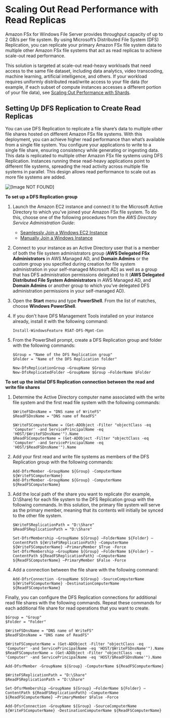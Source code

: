 # Scaling Out Read Performance with Read Replicas<a name="scale-out-read"></a>

Amazon FSx for Windows File Server provides throughput capacity of up to 2 GB/s per file system\. By using Microsoft’s Distributed File System \(DFS\) Replication, you can replicate your primary Amazon FSx file system data to multiple other Amazon FSx file systems that act as read replicas to achieve scale\-out read performance\.

This solution is targeted at scale\-out read\-heavy workloads that need access to the same file dataset, including data analytics, video transcoding, machine learning, artificial intelligence, and others\. If your workload requires uniformly distributed read/write access to your file data \(for example, if each subset of compute instances accesses a different portion of your file data\), see [Scaling Out Performance with Shards](scale-out-performance.md)\.

## Setting Up DFS Replication to Create Read Replicas<a name="fsx-scaleout-read"></a>

You can use DFS Replication to replicate a file share’s data to multiple other file shares hosted on different Amazon FSx file systems\. With this deployment, you can achieve higher read performance than what’s available from a single file system\. You configure your applications to write to a single file share, ensuring consistency while generating or ingesting data\. This data is replicated to multiple other Amazon FSx file systems using DFS Replication\. Instances running these read\-heavy applications point to different file systems, spreading the read activity across multiple file systems in parallel\. This design allows read performance to scale out as more file systems are added\.

![\[Image NOT FOUND\]](http://docs.aws.amazon.com/fsx/latest/WindowsGuide/images/FSx-scale-out-read.png)

**To set up a DFS Replication group**

1. Launch the Amazon EC2 instance and connect it to the Microsoft Active Directory to which you've joined your Amazon FSx file system\. To do this, choose one of the following procedures from the *AWS Directory Service Administration Guide*:
   + [Seamlessly Join a Windows EC2 Instance](https://docs.aws.amazon.com/directoryservice/latest/admin-guide/launching_instance.html)
   + [Manually Join a Windows Instance](https://docs.aws.amazon.com/directoryservice/latest/admin-guide/join_windows_instance.html)

1. Connect to your instance as an Active Directory user that is a member of both the file system administrators group \(**AWS Delegated FSx Administrators** in AWS Managed AD, and **Domain Admins** or the custom group you specified during creation for file system administration in your self\-managed Microsoft AD\) as well as a group that has DFS administration permissions delegated to it \(**AWS Delegated Distributed File System Administrators** in AWS Managed AD, and **Domain Admins** or another group to which you’ve delegated DFS administration permissions in your self\-managed AD\)\.

1. Open the **Start** menu and type **PowerShell**\. From the list of matches, choose **Windows PowerShell**\.

1. If you don't have DFS Management Tools installed on your instance already, install it with the following command:

   ```
   Install-WindowsFeature RSAT-DFS-Mgmt-Con
   ```

1. From the PowerShell prompt, create a DFS Replication group and folder with the following commands:

   ```
   $Group = "Name of the DFS Replication group"
   $Folder = "Name of the DFS Replication folder"
   
   New-DfsReplicationGroup –GroupName $Group
   New-DfsReplicatedFolder –GroupName $Group –FolderName $Folder
   ```

**To set up the initial DFS Replication connection between the read and write file shares**

1. Determine the Active Directory computer name associated with the write file system and the first read file system with the following commands:

   ```
   $WriteFSDnsName = "DNS name of WriteFS"
   $ReadFSDnsName = "DNS name of ReadFS"
   
   $WriteFSComputerName = (Get-ADObject -Filter "objectClass -eq 'Computer' -and ServicePrincipalName -eq 'HOST/$WriteFSDnsName'").Name
   $ReadFSComputerName = (Get-ADObject -Filter "objectClass -eq 'Computer' -and ServicePrincipalName -eq 'HOST/$ReadFSDnsName'").Name
   ```

1. Add your first read and write file systems as members of the DFS Replication group with the following commands:

   ```
   Add-DfsrMember -GroupName ${Group} -ComputerName ${WriteFSComputerName}
   Add-DfsrMember -GroupName ${Group} -ComputerName ${ReadFSComputerName}
   ```

1. Add the local path of the share you want to replicate \(for example, D:\\Share\) for each file system to the DFS Replication group with the following commands\. In this solution, the primary file system will serve as the primary member, meaning that its contents will initially be synced to the other file system\.

   ```
   $WriteFSReplicationPath = "D:\Share"
   $ReadFSReplicationPath = "D:\Share"
   
   Set-DfsrMembership –GroupName ${Group} –FolderName ${Folder} –ContentPath ${WriteFSReplicationPath} –ComputerName ${WriteFSComputerName} –PrimaryMember $True -Force
   Set-DfsrMembership –GroupName ${Group} –FolderName ${Folder} –ContentPath ${ReadFSReplicationPath} –ComputerName ${ReadFSComputerName} –PrimaryMember $False -Force
   ```

1. Add a connection between the file share with the following command:

   ```
   Add-DfsrConnection -GroupName ${Group} -SourceComputerName ${WriteFSComputerName} -DestinationComputerName ${ReadFSComputerName}
   ```

Finally, you can configure the DFS Replication connections for additional read file shares with the following commands\. Repeat these commands for each additional file share for read operations that you want to create\.

```
$Group = "Group"
$Folder = "Folder"

$WriteFSDnsName = "DNS name of WriteFS"
$ReadFSDnsName = "DNS name of ReadFS"

$WriteFSComputerName = (Get-ADObject -Filter "objectClass -eq 'Computer' -and ServicePrincipalName -eq 'HOST/$WriteFSDnsName'").Name
$ReadFSComputerName = (Get-ADObject -Filter "objectClass -eq 'Computer' -and ServicePrincipalName -eq 'HOST/$ReadFSDnsName'").Name

Add-DfsrMember -GroupName ${Group} -ComputerName ${ReadFSComputerName}

$WriteFSReplicationPath = "D:\Share"
$ReadFSReplicationPath = "D:\Share"

Set-DfsrMembership –GroupName ${Group} –FolderName ${Folder} –ContentPath ${ReadFSReplicationPath} –ComputerName ${ReadFSComputerName} –PrimaryMember $False -Force

Add-DfsrConnection -GroupName ${Group} -SourceComputerName ${WriteFSComputerName} -DestinationComputerName ${ReadFSComputerName}
```